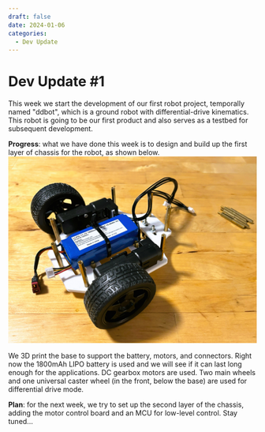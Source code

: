 ```yaml
---
draft: false 
date: 2024-01-06
categories:
  - Dev Update
---
```


# Dev Update \#1

This week we start the development of our first robot project, temporally named "ddbot", which is a ground robot with differential-drive kinematics. This robot is going to be our first product and also serves as a testbed for subsequent development.

**Progress**: what we have done this week is to design and build up the first layer of chassis for the robot, as shown below. 
![first layer of ddbot chassis](../../assets/img/IMG_1902.jpeg "first layer of ddbot chassis")

We 3D print the base to support the battery, motors, and connectors. Right now the 1800mAh LIPO battery is used and we will see if it can last long enough for the applications. DC gearbox motors are used. Two main wheels and one universal caster wheel (in the front, below the base) are used for differential drive mode.

**Plan**: for the next week, we try to set up the second layer of the chassis, adding the motor control board and an MCU for low-level control. Stay tuned...